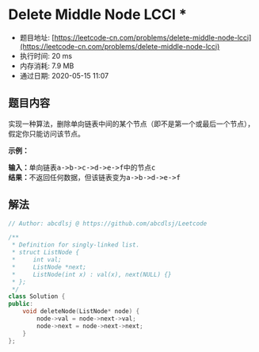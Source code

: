 # Delete Middle Node LCCI *
- 题目地址: [https://leetcode-cn.com/problems/delete-middle-node-lcci](https://leetcode-cn.com/problems/delete-middle-node-lcci)
- 执行时间: 20 ms
- 内存消耗: 7.9 MB
- 通过日期: 2020-05-15 11:07

## 题目内容
<p>实现一种算法，删除单向链表中间的某个节点（即不是第一个或最后一个节点），假定你只能访问该节点。</p>



<p><strong>示例：</strong></p>

<pre><strong>输入：</strong>单向链表a->b->c->d->e->f中的节点c
<strong>结果：</strong>不返回任何数据，但该链表变为a->b->d->e->f
</pre>


## 解法
```cpp
// Author: abcdlsj @ https://github.com/abcdlsj/Leetcode

/**
 * Definition for singly-linked list.
 * struct ListNode {
 *     int val;
 *     ListNode *next;
 *     ListNode(int x) : val(x), next(NULL) {}
 * };
 */
class Solution {
public:
    void deleteNode(ListNode* node) {
        node->val = node->next->val;
        node->next = node->next->next;
    }
};

```